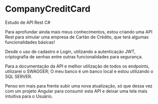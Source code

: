 # CompanyCreditCard
Estudo de API Rest C#

Para aprofundar ainda mais meus conhecimentos, estou criando uma API Rest para simular uma empresa de Cartão de Crédito, que terá algumas funcionalidades básicas!

Desde o uso de cadastro e Login, utilizando a autenticação JWT, criptografia de senhas entre outras funcionalidades para segurança.

Para a documentação da API e melhor utilização de todos os endpoints, utilizarei o SWAGGER; O meu banco é um banco local e estou utilizando o SQL SERVER.

Penso em mais para frente subir uma nova atualização, só que dessa vez com um projeto Angular para consumir esta API e deixar uma tela mais intuitiva para o Usuário.
